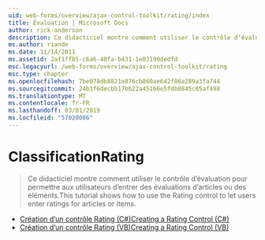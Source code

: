 ```yaml
---
uid: web-forms/overview/ajax-control-toolkit/rating/index
title: Évaluation | Microsoft Docs
author: rick-anderson
description: Ce didacticiel montre comment utiliser le contrôle d’évaluation pour permettre aux utilisateurs d’entrer des évaluations d’articles ou des éléments.
ms.author: riande
ms.date: 11/14/2011
ms.assetid: 2af1ffb5-c6a6-40fa-b431-1e03190dedfd
msc.legacyurl: /web-forms/overview/ajax-control-toolkit/rating
msc.type: chapter
ms.openlocfilehash: 7be078db8821e876cb860ae642f86a289a3fa744
ms.sourcegitcommit: 24b1f6decbb17bb22a45166e5fdb0845c65af498
ms.translationtype: MT
ms.contentlocale: fr-FR
ms.lasthandoff: 03/01/2019
ms.locfileid: "57020086"
---
```

<a name="rating"></a><span data-ttu-id="87654-103">Classification</span><span class="sxs-lookup"><span data-stu-id="87654-103">Rating</span></span>
====================
> <span data-ttu-id="87654-104">Ce didacticiel montre comment utiliser le contrôle d’évaluation pour permettre aux utilisateurs d’entrer des évaluations d’articles ou des éléments.</span><span class="sxs-lookup"><span data-stu-id="87654-104">This tutorial shows how to use the Rating control to let users enter ratings for articles or items.</span></span>


- [<span data-ttu-id="87654-105">Création d’un contrôle Rating (C#)</span><span class="sxs-lookup"><span data-stu-id="87654-105">Creating a Rating Control (C#)</span></span>](creating-a-rating-control-cs.md)
- [<span data-ttu-id="87654-106">Création d’un contrôle Rating (VB)</span><span class="sxs-lookup"><span data-stu-id="87654-106">Creating a Rating Control (VB)</span></span>](creating-a-rating-control-vb.md)
